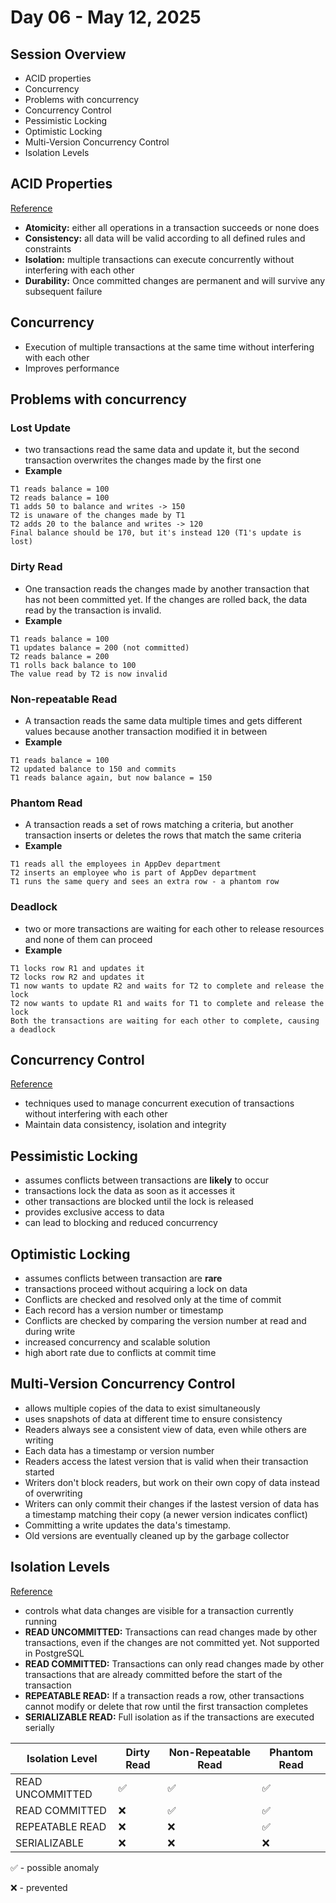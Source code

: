 # Day 06 - May 12, 2025
## Session Overview
- ACID properties
- Concurrency
- Problems with concurrency
- Concurrency Control
- Pessimistic Locking
- Optimistic Locking
- Multi-Version Concurrency Control
- Isolation Levels

## ACID Properties
[Reference](https://database.guide/what-is-acid-in-databases/)
- **Atomicity:** either all operations in a transaction succeeds or none does
- **Consistency:** all data will be valid according to all defined rules and constraints
- **Isolation:** multiple transactions can execute concurrently without interfering with each other
- **Durability:** Once committed changes are permanent and will survive any subsequent failure

## Concurrency
- Execution of multiple transactions at the same time without interfering with each other
- Improves performance

## Problems with concurrency
### Lost Update
- two transactions read the same data and update it, but the second transaction overwrites the changes made by the first one
- **Example**
```
T1 reads balance = 100
T2 reads balance = 100
T1 adds 50 to balance and writes -> 150
T2 is unaware of the changes made by T1
T2 adds 20 to the balance and writes -> 120
Final balance should be 170, but it's instead 120 (T1's update is lost)
```

### Dirty Read
- One transaction reads the changes made by another transaction that has not been committed yet. If the changes are rolled back, the data read by the transaction is invalid.
- **Example**
```
T1 reads balance = 100
T1 updates balance = 200 (not committed)
T2 reads balance = 200
T1 rolls back balance to 100
The value read by T2 is now invalid
```

### Non-repeatable Read
- A transaction reads the same data multiple times and gets different values because another transaction modified it in between
- **Example**
```
T1 reads balance = 100
T2 updated balance to 150 and commits
T1 reads balance again, but now balance = 150
```

### Phantom Read
- A transaction reads a set of rows matching a criteria, but another transaction inserts or deletes the rows that match the same criteria
- **Example**
```
T1 reads all the employees in AppDev department
T2 inserts an employee who is part of AppDev department
T1 runs the same query and sees an extra row - a phantom row
```

### Deadlock
- two or more transactions are waiting for each other to release resources and none of them can proceed
- **Example**
```
T1 locks row R1 and updates it
T2 locks row R2 and updates it
T1 now wants to update R2 and waits for T2 to complete and release the lock
T2 now wants to update R1 and waits for T1 to complete and release the lock
Both the transactions are waiting for each other to complete, causing a deadlock
```

## Concurrency Control
[Reference](https://www.red-gate.com/simple-talk/databases/postgresql/database-concurrency-in-postgresql/)
- techniques used to manage concurrent execution of transactions without interfering with each other
- Maintain data consistency, isolation and integrity

## Pessimistic Locking
- assumes conflicts between transactions are **likely** to occur
- transactions lock the data as soon as it accesses it
- other transactions are blocked until the lock is released
- provides exclusive access to data
- can lead to blocking and reduced concurrency

## Optimistic Locking
- assumes conflicts between transaction are **rare**
- transactions proceed without acquiring a lock on data
- Conflicts are checked and resolved only at the time of commit
- Each record has a version number or timestamp
- Conflicts are checked by comparing the version number at read and during write
- increased concurrency and scalable solution
- high abort rate due to conflicts at commit time

## Multi-Version Concurrency Control
- allows multiple copies of the data to exist simultaneously
- uses snapshots of data at different time to ensure consistency
- Readers always see a consistent view of data, even while others are writing
- Each data has a timestamp or version number
- Readers access the latest version that is valid when their transaction started
- Writers don't block readers, but work on their own copy of data instead of overwriting
- Writers can only commit their changes if the lastest version of data has a timestamp matching their copy (a newer version indicates conflict)
- Committing a write updates the data's timestamp.
- Old versions are eventually cleaned up by the garbage collector

## Isolation Levels
[Reference](https://antondevtips.com/blog/complete-guide-to-transaction-isolation-levels-in-sql)
- controls what data changes are visible for a transaction currently running
- **READ UNCOMMITTED:** Transactions can read changes made by other transactions, even if the changes are not committed yet. Not supported in PostgreSQL
- **READ COMMITTED:** Transactions can only read changes made by other transactions that are already committed before the start of the transaction
- **REPEATABLE READ:** If a transaction reads a row, other transactions cannot modify or delete that row until the first transaction completes
- **SERIALIZABLE READ:** Full isolation as if the transactions are executed serially

| Isolation Level  | Dirty Read         | Non-Repeatable Read | Phantom Read       |
|------------------|--------------------|---------------------|--------------------|
| READ UNCOMMITTED | :white_check_mark: | :white_check_mark:  | :white_check_mark: |
| READ COMMITTED   | :x:                | :white_check_mark:  | :white_check_mark: |
| REPEATABLE READ  | :x:                | :x:                 | :white_check_mark: |
| SERIALIZABLE     | :x:                | :x:                 | :x:                |

:white_check_mark: - possible anomaly

:x: - prevented